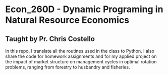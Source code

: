 # Econ_260D - Dynamic Programing in Natural Resource Economics
## Taught by Pr. Chris Costello

In this repo, I translate all the routines used in the class to Python. I also share the code for homework assignments and for my applied project on the impact of market structure
on management cycles in optimal rotation problems, ranging from forestry to husbandry and fisheries.

